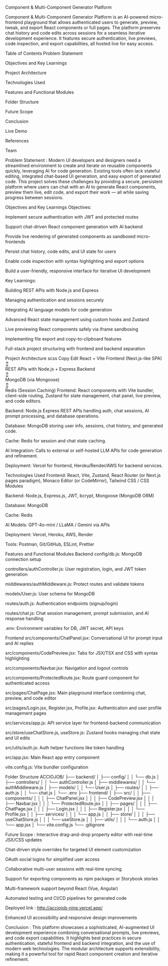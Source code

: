 Component & Multi-Component Generator Platform

Component & Multi-Component Generator Platform is an AI-powered micro-frontend playground that allows authenticated users to generate, preview, tweak, and export React components or full pages. The platform preserves chat history and code edits across sessions for a seamless iterative development experience. It features secure authentication, live previews, code inspection, and export capabilities, all hosted live for easy access.

Table of Contents
Problem Statement

Objectives and Key Learnings

Project Architecture

Technologies Used

Features and Functional Modules

Folder Structure

Future Scope

Conclusion

Live Demo

References

Team

Problem Statement :
Modern UI developers and designers need a streamlined environment to create and iterate on reusable components quickly, leveraging AI for code generation. Existing tools often lack stateful editing, integrated chat-based UI generation, and easy export of generated code. This project solves these challenges by providing a secure, persistent platform where users can chat with an AI to generate React components, preview them live, edit code, and export their work — all while saving progress between sessions.

Objectives and Key Learnings
Objectives:

Implement secure authentication with JWT and protected routes

Support chat-driven React component generation with AI backend

Provide live rendering of generated components as sandboxed micro-frontends

Persist chat history, code edits, and UI state for users

Enable code inspection with syntax highlighting and export options

Build a user-friendly, responsive interface for iterative UI development

Key Learnings:

Building REST APIs with Node.js and Express

Managing authentication and sessions securely

Integrating AI language models for code generation

Advanced React state management using custom hooks and Zustand

Live previewing React components safely via iframe sandboxing

Implementing file export and copy-to-clipboard features

Full-stack project structuring with frontend and backend separation

Project Architecture
scss
Copy
Edit
React + Vite Frontend (Next.js-like SPA)  
      ↕  
REST APIs with Node.js + Express Backend  
      ↕  
MongoDB (via Mongoose)  
      ↕  
Redis (Session Caching)
Frontend: React components with Vite bundler, client-side routing, Zustand for state management, chat panel, live preview, and code editors.

Backend: Node.js Express REST APIs handling auth, chat sessions, AI prompt processing, and database operations.

Database: MongoDB storing user info, sessions, chat history, and generated code.

Cache: Redis for session and chat state caching.

AI Integration: Calls to external or self-hosted LLM APIs for code generation and refinement.

Deployment: Vercel for frontend, Heroku/Render/AWS for backend services.

Technologies Used
Frontend: React, Vite, Zustand, React Router (or Next.js pages paradigm), Monaco Editor (or CodeMirror), Tailwind CSS / CSS Modules

Backend: Node.js, Express.js, JWT, bcrypt, Mongoose (MongoDB ORM)

Database: MongoDB

Cache: Redis

AI Models: GPT-4o-mini / LLaMA / Gemini via APIs

Deployment: Vercel, Heroku, AWS, Render

Tools: Postman, Git/GitHub, ESLint, Prettier

Features and Functional Modules
Backend
config/db.js: MongoDB connection setup

controllers/authController.js: User registration, login, and JWT token generation

middlewares/authMiddleware.js: Protect routes and validate tokens

models/User.js: User schema for MongoDB

routes/auth.js: Authentication endpoints (signup/login)

routes/chat.js: Chat session management, prompt submission, and AI response handling

.env: Environment variables for DB, JWT secret, API keys

Frontend
src/components/ChatPanel.jsx: Conversational UI for prompt input and AI replies

src/components/CodePreview.jsx: Tabs for JSX/TSX and CSS with syntax highlighting

src/components/Navbar.jsx: Navigation and logout controls

src/components/ProtectedRoute.jsx: Route guard component for authenticated access

src/pages/ChatPage.jsx: Main playground interface combining chat, preview, and code editor

src/pages/Login.jsx, Register.jsx, Profile.jsx: Authentication and user profile management pages

src/services/app.js: API service layer for frontend-backend communication

src/store/useChatStore.js, useStore.js: Zustand hooks managing chat state and UI edits

src/utils/auth.js: Auth helper functions like token handling

src/app.jsx: Main React app entry component

vite.config.js: Vite bundler configuration

Folder Structure
ACCIOJOB/
├── backend/
│   ├── config/
│   │   └── db.js
│   ├── controllers/
│   │   └── authController.js
│   ├── middlewares/
│   │   └── authMiddleware.js
│   ├── models/
│   │   └── User.js
│   ├── routes/
│   │   ├── auth.js
│   │   └── chat.js
│   └── .env
├── frontend/
│   ├── src/
│   │   ├── components/
│   │   │   ├── ChatPanel.jsx
│   │   │   ├── CodePreview.jsx
│   │   │   ├── Navbar.jsx
│   │   │   └── ProtectedRoute.jsx
│   │   ├── pages/
│   │   │   ├── ChatPage.jsx
│   │   │   ├── Login.jsx
│   │   │   ├── Register.jsx
│   │   │   └── Profile.jsx
│   │   ├── services/
│   │   │   └── app.js
│   │   ├── store/
│   │   │   ├── useChatStore.js
│   │   │   └── useStore.js
│   │   ├── utils/
│   │   │   └── auth.js
│   │   └── app.jsx
│   └── vite.config.js
└── .gitignore

Future Scope : 
Interactive drag-and-drop property editor with real-time JSX/CSS updates

Chat-driven style overrides for targeted UI element customization

OAuth social logins for simplified user access

Collaborative multi-user sessions with real-time syncing

Support for exporting components as npm packages or Storybook stories

Multi-framework support beyond React (Vue, Angular)

Automated testing and CI/CD pipelines for generated code

Deployed link : http://acciojob-nine.vercel.app/

Enhanced UI accessibility and responsive design improvements

Conclusion :
This platform showcases a sophisticated, AI-augmented UI development experience combining conversational prompts, live previews, and code export capabilities. It highlights best practices in secure authentication, stateful frontend and backend integration, and the use of modern web technologies. The modular architecture supports extensibility, making it a powerful tool for rapid React component creation and iterative refinement.
